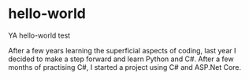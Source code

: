 # hello-world
YA hello-world test

After a few years learning the superficial aspects of coding, last year I decided to make a step forward and learn Python and C#. After a few months of practising C#, I started a project using C# and ASP.Net Core.

